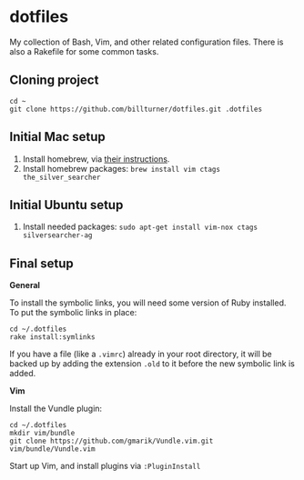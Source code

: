 dotfiles
========

My collection of Bash, Vim, and other related configuration files. There is also a Rakefile for some common tasks.

Cloning project
---------------

    cd ~
    git clone https://github.com/billturner/dotfiles.git .dotfiles

Initial Mac setup
-----------------

1. Install homebrew, via [their instructions](http://brew.sh/).
2. Install homebrew packages: `brew install vim ctags the_silver_searcher`

Initial Ubuntu setup
--------------------

1. Install needed packages: `sudo apt-get install vim-nox ctags silversearcher-ag`

Final setup
-----------

**General**

To install the symbolic links, you will need some version of Ruby installed. To put the symbolic links in place:

    cd ~/.dotfiles
    rake install:symlinks

If you have a file (like a `.vimrc`) already in your root directory, it will be backed up by adding the extension `.old` to it before the new symbolic link is added.

**Vim**

Install the Vundle plugin:

    cd ~/.dotfiles
    mkdir vim/bundle
    git clone https://github.com/gmarik/Vundle.vim.git vim/bundle/Vundle.vim

Start up Vim, and install plugins via `:PluginInstall`
